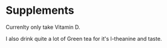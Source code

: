# Supplements
Currenlty only take Vitamin D.

I also drink quite a lot of Green tea for it's l-theanine and taste.